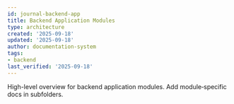 ```yaml
---
id: journal-backend-app
title: Backend Application Modules
type: architecture
created: '2025-09-18'
updated: '2025-09-18'
author: documentation-system
tags:
- backend
last_verified: '2025-09-18'
---
```


High-level overview for backend application modules. Add module‑specific docs in subfolders.

